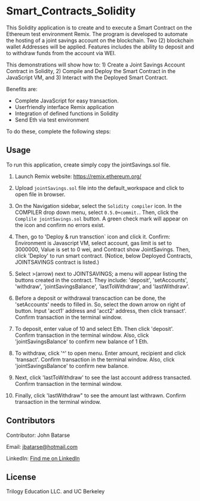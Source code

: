 # Smart_Contracts_Solidity

This Solidity application is to create and to execute a Smart Contract on the Ethereum test environment Remix. The program is developed to automate the hosting of a joint savings account on the blockchain. Two (2) blockchain wallet Addresses will be applied. Features includes the ability to deposit and to withdraw funds from the account via WEI.

This demonstrations will show how to: 1) Create a Joint Savings Account Contract in Solidity, 2) Compile and Deploy the Smart Contract in the JavaScript VM, and 3) Interact with the Deployed Smart Contract.

Benefits are:

* Complete JavaScript for easy transaction. 
* Userfriendly interface Remix application
* Integration of defined functions in Solidity
* Send Eth via test environment 

To do these, complete the following steps:

## Usage

To run this application, create simply copy the jointSavings.sol file. 

1. Launch Remix website:  https://remix.ethereum.org/

2. Upload `jointSavings.sol` file into the default_workspace and click to open file in browser.

3. On the Navigation sidebar, select the `Solidity compiler` icon. In the COMPILER drop down menu, select `0.5.0+commit.`. Then, click the `Complile jointSavings.sol` button. A green check mark will appear on the icon and  confirm no errors exist.

4. Then, go to 'Deploy & run transction` icon and click it. Confirm: Environment is Javascript VM, select account, gas limit is set to 3000000, Value is set to 0 wei, and Contract show JointSavings. Then, click 'Deploy' to run smart contract. (Notice, below Deployed Contracts, JOINTSAVINGS contract is listed.)

5. Select >(arrow) next to JOINTSAVINGS; a menu will appear listing the buttons created in the contract. They include: 'deposit', 'setAccounts', 'withdraw', 'jointSavingsBalance', 'lastToWithdraw', and 'lastWithdraw'.

6. Before a deposit or withdrawal transcaction can be done, the 'setAccounts' needs to filled in. So, select the down arrow on right of button. Input 'acct1' address and 'acct2' address, then click transact'. Confirm transaction in the terminal window.

7. To deposit, enter value of 10 and select Eth. Then click 'deposit'. Confirm transaction in the terminal window. Also, click 'jointSavingsBalance' to confirm new balance of 1 Eth.

8. To withdraw, click '^' to open menu. Enter amount, recipient and click 'transact'. Confirm transaction in the terminal window.  Also, click 'jointSavingsBalance' to confirm new balance.

9. Next, click 'lastToWithdraw' to see the last account address transacted.  Confirm transaction in the terminal window.

10. Finally, click 'lastWithdraw" to see the amount last withrawn.  Confirm transaction in the terminal window.

## Contributors

Contributor: John Batarse  

Email: jbatarse@hotmail.com

LinkedIn: [Find me on LinkedIn](<https://www.linkedin.com/in/john-a-batarse-760a26116/>)

## License

Trilogy Education LLC. and UC Berkeley